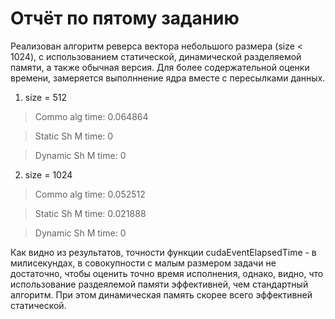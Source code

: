 # Отчёт по пятому заданию

Реализован алгоритм реверса вектора небольшого размера (size < 1024), с использованием статической, динамической разделяемой памяти, а также обычная версия.
Для более содержательной оценки времени, замеряется выполннение ядра вместе с пересылками данных.

1. size = 512
> Commo alg time: 0.064864

> Static Sh M time: 0

> Dynamic Sh M time: 0
2. size = 1024
> Commo alg time: 0.052512

> Static Sh M time: 0.021888

> Dynamic Sh M time: 0

Как видно из результатов, точности функции cudaEventElapsedTime - в милисекундах, в совокупности с малым размером задачи не достаточно, чтобы оценить точно время исполнения, однако, видно, что использование раздеялемой памяти эффективней, чем стандартный алгоритм. При этом динамическая память скорее всего эффективней статической.

